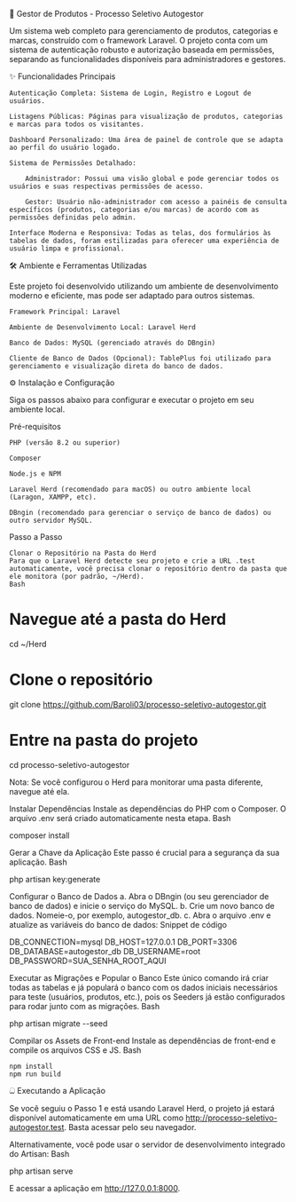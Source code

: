 🚀 Gestor de Produtos - Processo Seletivo Autogestor

Um sistema web completo para gerenciamento de produtos, categorias e marcas, construído com o framework Laravel. O projeto conta com um sistema de autenticação robusto e autorização baseada em permissões, separando as funcionalidades disponíveis para administradores e gestores.

✨ Funcionalidades Principais

    Autenticação Completa: Sistema de Login, Registro e Logout de usuários.

    Listagens Públicas: Páginas para visualização de produtos, categorias e marcas para todos os visitantes.

    Dashboard Personalizado: Uma área de painel de controle que se adapta ao perfil do usuário logado.

    Sistema de Permissões Detalhado:

        Administrador: Possui uma visão global e pode gerenciar todos os usuários e suas respectivas permissões de acesso.

        Gestor: Usuário não-administrador com acesso a painéis de consulta específicos (produtos, categorias e/ou marcas) de acordo com as permissões definidas pelo admin.

    Interface Moderna e Responsiva: Todas as telas, dos formulários às tabelas de dados, foram estilizadas para oferecer uma experiência de usuário limpa e profissional.

🛠️ Ambiente e Ferramentas Utilizadas

Este projeto foi desenvolvido utilizando um ambiente de desenvolvimento moderno e eficiente, mas pode ser adaptado para outros sistemas.

    Framework Principal: Laravel

    Ambiente de Desenvolvimento Local: Laravel Herd

    Banco de Dados: MySQL (gerenciado através do DBngin)

    Cliente de Banco de Dados (Opcional): TablePlus foi utilizado para gerenciamento e visualização direta do banco de dados.

⚙️ Instalação e Configuração

Siga os passos abaixo para configurar e executar o projeto em seu ambiente local.

Pré-requisitos

    PHP (versão 8.2 ou superior)

    Composer

    Node.js e NPM

    Laravel Herd (recomendado para macOS) ou outro ambiente local (Laragon, XAMPP, etc).

    DBngin (recomendado para gerenciar o serviço de banco de dados) ou outro servidor MySQL.

Passo a Passo

    Clonar o Repositório na Pasta do Herd
    Para que o Laravel Herd detecte seu projeto e crie a URL .test automaticamente, você precisa clonar o repositório dentro da pasta que ele monitora (por padrão, ~/Herd).
    Bash

# Navegue até a pasta do Herd
cd ~/Herd

# Clone o repositório
git clone https://github.com/Baroli03/processo-seletivo-autogestor.git

# Entre na pasta do projeto
cd processo-seletivo-autogestor

Nota: Se você configurou o Herd para monitorar uma pasta diferente, navegue até ela.

Instalar Dependências
Instale as dependências do PHP com o Composer. O arquivo .env será criado automaticamente nesta etapa.
Bash

composer install

Gerar a Chave da Aplicação
Este passo é crucial para a segurança da sua aplicação.
Bash

php artisan key:generate

Configurar o Banco de Dados
a. Abra o DBngin (ou seu gerenciador de banco de dados) e inicie o serviço do MySQL.
b. Crie um novo banco de dados. Nomeie-o, por exemplo, autogestor_db.
c. Abra o arquivo .env e atualize as variáveis do banco de dados:
Snippet de código

DB_CONNECTION=mysql
DB_HOST=127.0.0.1
DB_PORT=3306
DB_DATABASE=autogestor_db
DB_USERNAME=root
DB_PASSWORD=SUA_SENHA_ROOT_AQUI

Executar as Migrações e Popular o Banco
Este único comando irá criar todas as tabelas e já populará o banco com os dados iniciais necessários para teste (usuários, produtos, etc.), pois os Seeders já estão configurados para rodar junto com as migrações.
Bash

php artisan migrate --seed

Compilar os Assets de Front-end
Instale as dependências de front-end e compile os arquivos CSS e JS.
Bash

    npm install
    npm run build

ධ Executando a Aplicação

Se você seguiu o Passo 1 e está usando Laravel Herd, o projeto já estará disponível automaticamente em uma URL como http://processo-seletivo-autogestor.test. Basta acessar pelo seu navegador.

Alternativamente, você pode usar o servidor de desenvolvimento integrado do Artisan:
Bash

php artisan serve

E acessar a aplicação em http://127.0.0.1:8000.
